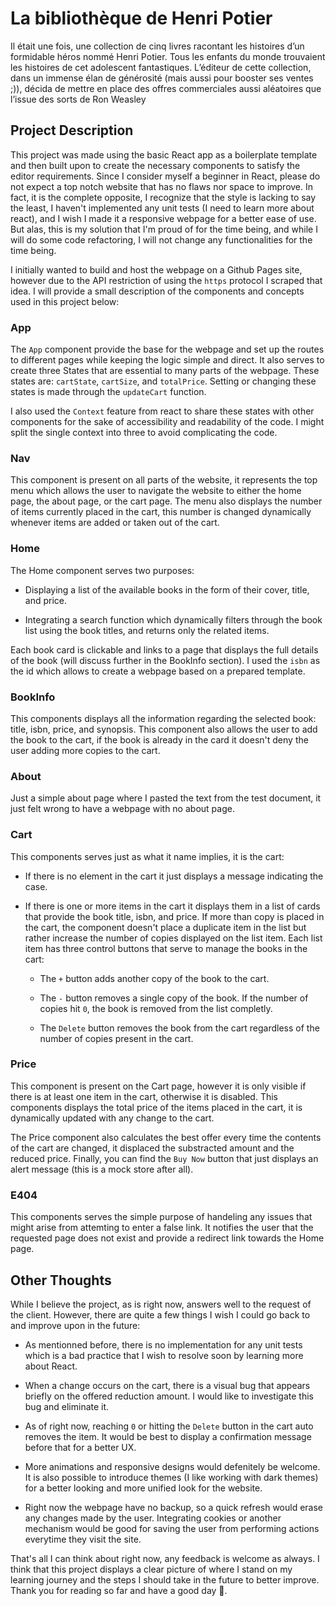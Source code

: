 # La bibliothèque de Henri Potier

Il était une fois, une collection de cinq livres racontant les histoires d’un formidable héros nommé Henri Potier. Tous les enfants du monde trouvaient les histoires de cet adolescent fantastiques. L’éditeur de cette collection, dans un immense élan de générosité (mais aussi pour booster ses ventes ;)), décida de mettre en place des offres commerciales aussi aléatoires que l’issue des sorts de Ron Weasley

## Project Description

This project was made using the basic React app as a boilerplate template and then built upon to create the necessary components to satisfy the editor requirements. Since I consider myself a beginner in React, please do not expect a top notch website that has no flaws nor space to improve. In fact, it is the complete opposite, I recognize that the style is lacking to say the least, I haven't implemented any unit tests (I need to learn more about react), and I wish I made it a responsive webpage for a better ease of use. But alas, this is my solution that I'm proud of for the time being, and while I will do some code refactoring, I will not change any functionalities for the time being.

I initially wanted to build and host the webpage on a Github Pages site, however due to the API restriction of using the `https` protocol I scraped that idea. I will provide a small description of the components and concepts used in this project below:

### App

The `App` component provide the base for the webpage and set up the routes to different pages while keeping the logic simple and direct. It also serves to create three States that are essential to many parts of the webpage. These states are: `cartState`, `cartSize`, and `totalPrice`. Setting or changing these states is made through the `updateCart` function.

I also used the `Context` feature from react to share these states with other components for the sake of accessibility and readability of the code. I might split the single context into three to avoid complicating the code.

### Nav

This component is present on all parts of the website, it represents the top menu which allows the user to navigate the website to either the home page, the about page, or the cart page. The menu also displays the number of items currently placed in the cart, this number is changed dynamically whenever items are added or taken out of the cart.

### Home

The Home component serves two purposes:

- Displaying a list of the available books in the form of their cover, title, and price.

- Integrating a search function which dynamically filters through the book list using the book titles, and returns only the related items.

Each book card is clickable and links to a page that displays the full details of the book (will discuss further in the BookInfo section). I used the `isbn` as the id which allows to create a webpage based on a prepared template.

### BookInfo

This components displays all the information regarding the selected book: title, isbn, price, and synopsis. This component also allows the user to add the book to the cart, if the book is already in the card it doesn't deny the user adding more copies to the cart.

### About

Just a simple about page where I pasted the text from the test document, it just felt wrong to have a webpage with no about page.

### Cart

This components serves just as what it name implies, it is the cart:

- If there is no element in the cart it just displays a message indicating the case.

- If there is one or more items in the cart it displays them in a list of cards that provide the book title, isbn, and price. If more than copy is placed in the cart, the component doesn't place a duplicate item in the list but rather increase the number of copies displayed on the list item. Each list item has three control buttons that serve to manage the books in the cart:

  - The `+` button adds another copy of the book to the cart.

  - The `-` button removes a single copy of the book. If the number of copies hit `0`, the book is removed from the list completly.

  - The `Delete` button removes the book from the cart regardless of the number of copies present in the cart.

### Price

This component is present on the Cart page, however it is only visible if there is at least one item in the cart, otherwise it is disabled. This components displays the total price of the items placed in the cart, it is dynamically updated with any change to the cart.

The Price component also calculates the best offer every time the contents of the cart are changed, it displaced the substracted amount and the reduced price. Finally, you can find the `Buy Now` button that just displays an alert message (this is a mock store after all).

### E404

This components serves the simple purpose of handeling any issues that might arise from attemting to enter a false link. It notifies the user that the requested page does not exist and provide a redirect link towards the Home page.

## Other Thoughts

While I believe the project, as is right now, answers well to the request of the client. However, there are quite a few things I wish I could go back to and improve upon in the future:

- As mentionned before, there is no implementation for any unit tests which is a bad practice that I wish to resolve soon by learning more about React.

- When a change occurs on the cart, there is a visual bug that appears briefly on the offered reduction amount. I would like to investigate this bug and eliminate it.

- As of right now, reaching `0` or hitting the `Delete` button in the cart auto removes the item. It would be best to display a confirmation message before that for a better UX.

- More animations and responsive designs would defenitely be welcome. It is also possible to introduce themes (I like working with dark themes) for a better looking and more unified look for the website.

- Right now the webpage have no backup, so a quick refresh would erase any changes made by the user. Integrating cookies or another mechanism would be good for saving the user from performing actions everytime they visit the site.

That's all I can think about right now, any feedback is welcome as always. I think that this project displays a clear picture of where I stand on my learning journey and the steps I should take in the future to better improve. Thank you for reading so far and have a good day 🙂.
